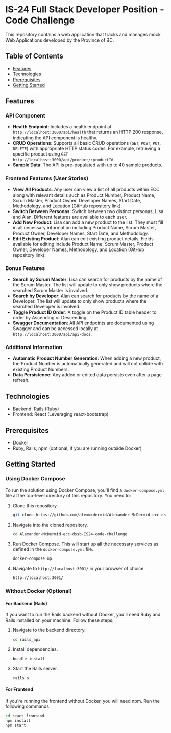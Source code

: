 # IS-24 Full Stack Developer Position - Code Challenge

This repository contains a web application that tracks and manages mock Web Applications developed by the Province of BC.

## Table of Contents

- [Features](#features)
- [Technologies](#technologies)
- [Prerequisites](#prerequisites)
- [Getting Started](#getting-started)

## Features

### API Component
- **Health Endpoint**: Includes a health endpoint at `http://localhost:3000/api/health` that returns an HTTP 200 response, indicating the API component is healthy.
- **CRUD Operations**: Supports all basic CRUD operations (`GET`, `POST`, `PUT`, `DELETE`) with appropriate HTTP status codes. For example, retrieving a specific product using `GET http://localhost:3000/api/product/:productId`.
- **Sample Data**: The API is pre-populated with up to 40 sample products.
### Frontend Features (User Stories)
- **View All Products**: Any user can view a list of all products within ECC along with relevant details such as Product Number, Product Name, Scrum Master, Product Owner, Developer Names, Start Date, Methodology, and Location (GitHub repository link).
- **Switch Between Personas**: Switch between two distinct personas, Lisa and Alan. Different features are available to each user.
- **Add New Product**: Lisa can add a new product to the list. They must fill in all necessary information including Product Name, Scrum Master, Product Owner, Developer Names, Start Date, and Methodology.
- **Edit Existing Product**: Alan can edit existing product details. Fields available for editing include Product Name, Scrum Master, Product Owner, Developer Names, Methodology, and Location (GitHub repository link).

### Bonus Features
- **Search by Scrum Master**: Lisa can search for products by the name of the Scrum Master. The list will update to only show products where the searched Scrum Master is involved.
- **Search by Developer**: Alan can search for products by the name of a Developer. The list will update to only show products where the searched Developer is involved.
- **Toggle Product ID Order**: A toggle on the Product ID table header to order by Ascending or Descending.
- **Swagger Documentation**: All API endpoints are documented using Swagger and can be accessed locally at `http://localhost:3000/api/api-docs`.

### Additional Information
- **Automatic Product Number Generation**: When adding a new product, the Product Number is automatically generated and will not collide with existing Product Numbers.
- **Data Persistence**: Any added or edited data persists even after a page refresh.

## Technologies

- Backend: Rails (Ruby)
- Frontend: React (Leveraging react-bootstrap)

## Prerequisites

- Docker
- Ruby, Rails, npm (optional, if you are running outside Docker)

## Getting Started

### Using Docker Compose

To run the solution using Docker Compose, you'll find a `docker-compose.yml` file at the top-level directory of this repository. You need to:

1. Clone this repository.

    ```bash
    git clone https://github.com/alexmcdermid/Alexander-McDermid-ecc-dssb-IS24-code-challenge.git
    ```

2. Navigate into the cloned repository.

    ```bash
    cd Alexander-McDermid-ecc-dssb-IS24-code-challenge
    ```

3. Run Docker Compose. This will start up all the necessary services as defined in the `docker-compose.yml` file.

    ```bash
    docker-compose up
    ```

4. Navigate to `http://localhost:3001/` in your browser of choice.

    ```bash
    http://localhost:3001/
    ```

### Without Docker (Optional)

#### For Backend (Rails)

If you want to run the Rails backend without Docker, you'll need Ruby and Rails installed on your machine. Follow these steps:

1. Navigate to the backend directory.

    ```bash
    cd rails_api
    ```

2. Install dependencies.

    ```bash
    bundle install
    ```

3. Start the Rails server.

    ```bash
    rails s
    ```

#### For Frontend

If you're running the frontend without Docker, you will need npm. Run the following commands:

```bash
cd react_frontend
npm install
npm start
```
